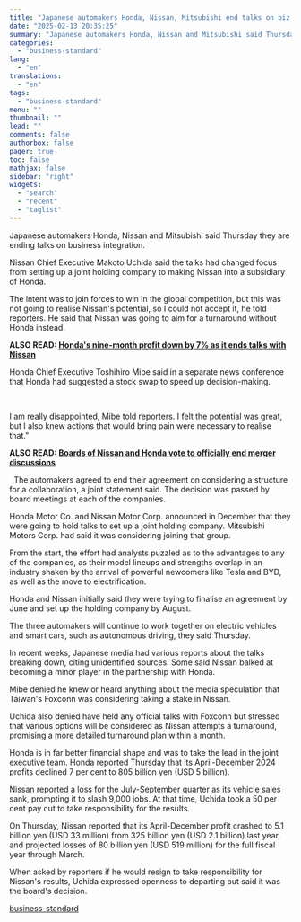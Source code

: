 ```yaml
---
title: "Japanese automakers Honda, Nissan, Mitsubishi end talks on biz integration"
date: "2025-02-13 20:35:25"
summary: "Japanese automakers Honda, Nissan and Mitsubishi said Thursday they are ending talks on business integration. Nissan Chief Executive Makoto Uchida said the talks had changed focus from setting up a joint holding company to making Nissan into a subsidiary of Honda. The intent was to join forces to win in..."
categories:
  - "business-standard"
lang:
  - "en"
translations:
  - "en"
tags:
  - "business-standard"
menu: ""
thumbnail: ""
lead: ""
comments: false
authorbox: false
pager: true
toc: false
mathjax: false
sidebar: "right"
widgets:
  - "search"
  - "recent"
  - "taglist"
---
```


Japanese automakers Honda, Nissan and Mitsubishi said Thursday they are ending talks on business integration.

Nissan Chief Executive Makoto Uchida said the talks had changed focus from setting up a joint holding company to making Nissan into a subsidiary of Honda.

The intent was to join forces to win in the global competition, but this was not going to realise Nissan's potential, so I could not accept it, he told reporters. He said that Nissan was going to aim for a turnaround without Honda instead. 

**ALSO READ: [Honda's nine-month profit down by 7% as it ends talks with Nissan](/companies/results/honda-s-nine-month-profit-down-by-7-as-it-ends-talks-with-nissan-125021301117_1.html)**

Honda Chief Executive Toshihiro Mibe said in a separate news conference that Honda had suggested a stock swap to speed up decision-making.

 

I am really disappointed, Mibe told reporters. I felt the potential was great, but I also knew actions that would bring pain were necessary to realise that." 


**ALSO READ: [Boards of Nissan and Honda vote to officially end merger discussions](/world-news/nissan-honda-set-to-update-on-uncertain-ties-after-merger-talks-stall-125021300140_1.html)**

 
The automakers agreed to end their agreement on considering a structure for a collaboration, a joint statement said. The decision was passed by board meetings at each of the companies.

Honda Motor Co. and Nissan Motor Corp. announced in December that they were going to hold talks to set up a joint holding company. Mitsubishi Motors Corp. had said it was considering joining that group.

From the start, the effort had analysts puzzled as to the advantages to any of the companies, as their model lineups and strengths overlap in an industry shaken by the arrival of powerful newcomers like Tesla and BYD, as well as the move to electrification.

Honda and Nissan initially said they were trying to finalise an agreement by June and set up the holding company by August.

The three automakers will continue to work together on electric vehicles and smart cars, such as autonomous driving, they said Thursday.

In recent weeks, Japanese media had various reports about the talks breaking down, citing unidentified sources. Some said Nissan balked at becoming a minor player in the partnership with Honda.

Mibe denied he knew or heard anything about the media speculation that Taiwan's Foxconn was considering taking a stake in Nissan.

Uchida also denied have held any official talks with Foxconn but stressed that various options will be considered as Nissan attempts a turnaround, promising a more detailed turnaround plan within a month.

Honda is in far better financial shape and was to take the lead in the joint executive team. Honda reported Thursday that its April-December 2024 profits declined 7 per cent to 805 billion yen (USD 5 billion).

Nissan reported a loss for the July-September quarter as its vehicle sales sank, prompting it to slash 9,000 jobs. At that time, Uchida took a 50 per cent pay cut to take responsibility for the results.

On Thursday, Nissan reported that its April-December profit crashed to 5.1 billion yen (USD 33 million) from 325 billion yen (USD 2.1 billion) last year, and projected losses of 80 billion yen (USD 519 million) for the full fiscal year through March.

When asked by reporters if he would resign to take responsibility for Nissan's results, Uchida expressed openness to departing but said it was the board's decision.

[business-standard](https://www.business-standard.com/companies/news/japanese-automakers-honda-nissan-mitsubishi-end-talks-on-biz-integration-125021301139_1.html)
